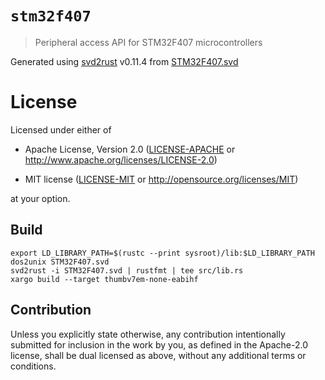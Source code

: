 # `stm32f407`

> Peripheral access API for STM32F407 microcontrollers

Generated using [svd2rust] v0.11.4 from [STM32F407.svd]

[STM32F407.svd]: http://www.st.com/resource/en/svd/stm32f4_svd.zip
[svd2rust]: https://github.com/japaric/svd2rust

# License

Licensed under either of

- Apache License, Version 2.0 ([LICENSE-APACHE](LICENSE-APACHE) or
  http://www.apache.org/licenses/LICENSE-2.0)

- MIT license ([LICENSE-MIT](LICENSE-MIT) or http://opensource.org/licenses/MIT)

at your option.

## Build
```
export LD_LIBRARY_PATH=$(rustc --print sysroot)/lib:$LD_LIBRARY_PATH
dos2unix STM32F407.svd
svd2rust -i STM32F407.svd | rustfmt | tee src/lib.rs
xargo build --target thumbv7em-none-eabihf
```

## Contribution

Unless you explicitly state otherwise, any contribution intentionally submitted
for inclusion in the work by you, as defined in the Apache-2.0 license, shall be
dual licensed as above, without any additional terms or conditions.
